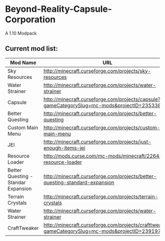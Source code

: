 # Beyond-Reality-Capsule-Corporation
A 1.10 Modpack

## Current mod list: 
|Mod Name | URL | Permission|
|--------------|---------------|-------------|
|Sky Resources |	http://minecraft.curseforge.com/projects/sky-resources |	YES |
|Water Strainer	| http://minecraft.curseforge.com/projects/water-strainer	|YES|
|Capsule|	http://minecraft.curseforge.com/projects/capsule?gameCategorySlug=mc-mods&projectID=235338 |	YES|
|Better Questing|	http://minecraft.curseforge.com/projects/better-questing	|YES|
|Custom Main Menu|	http://minecraft.curseforge.com/projects/custom-main-menu |	YES|
|JEI	|http://minecraft.curseforge.com/projects/just-enough-items-jei	|YES|
|Resource Loader| http://mods.curse.com/mc-mods/minecraft/226447-resource-loader |YES|
|Better Questing - Standar Expansion|	http://minecraft.curseforge.com/projects/better-questing-standard-expansion |	YES|
|Terrain Crystals |	http://minecraft.curseforge.com/projects/terrain-crystals	|YES|
|Water Strainer	| http://minecraft.curseforge.com/projects/water-strainer	|YES|
|CraftTweaker | http://minecraft.curseforge.com/projects/crafttweaker?gameCategorySlug=mc-mods&projectID=239197	|YES|
